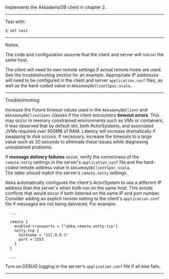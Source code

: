 Implements the AkkademyDB client in chapter 2.

***

Test with:

`$ sbt test`

***

Notes:

The code and configuration assume that the client and server will run on the same host.  

The client will need its own remote settings if actual remote hosts are used.  See the troubleshooting
section for an example.  Appropriate IP addresses will need to be configured in the client and
server `application.conf` files, as well as the hard-coded value in `AkkademyDbClientSpec.scala`. 

***

Troubleshooting:

Increase the Future timeout values used in the `AkkademyDbClient` and `AkkademyDbClientSpec` classes if the
client encounters **timeout errors**.  This may occur in memory constrained environments such as VMs
or containers.  It was observed that by default sbt, both ActorSystems, and associated JVMs required
over 900MB of RAM.  Latency will increase dramatically if swapping to disk occurs.  If necessary,
increase the timeouts to a large value such as 30 seconds to eliminate these issues while diagnosing
unexplained problems.

If **message delivery failures** occur, verify the correctness of the `remote.netty` settings in the 
server's `application.conf` file and the hard-coded remote address value in `AkkademyDbClientSpec.scala`.  
The latter should match the server's `remote.netty` settings.  

Akka automatically configures the client's ActorSystem to use a different IP address than the server's 
when both run on the same host.  This avoids conflicts that would occur if both listened on the same IP 
and port number.  Consider adding an explicit remote setting to the client's `application.conf` file if
messages are not being delivered.  For example:    

```
  ...

  remote {
    enabled-transports = ["akka.remote.netty.tcp"]
    netty.tcp {
      hostname = "127.0.0.1"
      port = 2553
    }
  }

  ...
```

Turn on DEBUG logging in the server's `application.conf` file if all else fails.

*** 

